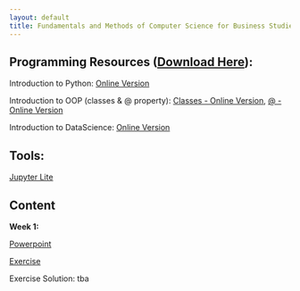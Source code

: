 ```yaml
---
layout: default
title: Fundamentals and Methods of Computer Science for Business Studies - Exercises, Group 2
---
```



## Programming Resources ([Download Here](https://github.com/DomBBB/dombbb.github.io/tree/main/content)):

Introduction to Python: [Online Version](https://dombbb.github.io/cs-fs23/lab?path=repetition%2FGMI+2022+-+Introduction+to+Python.ipynb)

Introduction to OOP (classes & @ property): [Classes - Online Version](https://dombbb.github.io/cs-fs23/lab?path=repetition%2Foop.ipynb), [@ - Online Version](https://dombbb.github.io/cs-fs23/lab?path=repetition%2F%40property.ipynb)

Introduction to DataScience: [Online Version](https://dombbb.github.io/cs-fs23/lab?path=repetition%2FGMI+2022+-+Data+Science.ipynb)
    

## Tools:

[Jupyter Lite](https://dombbb.github.io/cs-fs23)


## Content

**Week 1:**

[Powerpoint](https://view.officeapps.live.com/op/view.aspx?src=https://dombbb.github.io/presentation/Presentation_W1.pptx)

[Exercise](https://dombbb.github.io/cs-fs23/lab?path=weekly%2FWeek1.ipynb)

Exercise Solution: tba



